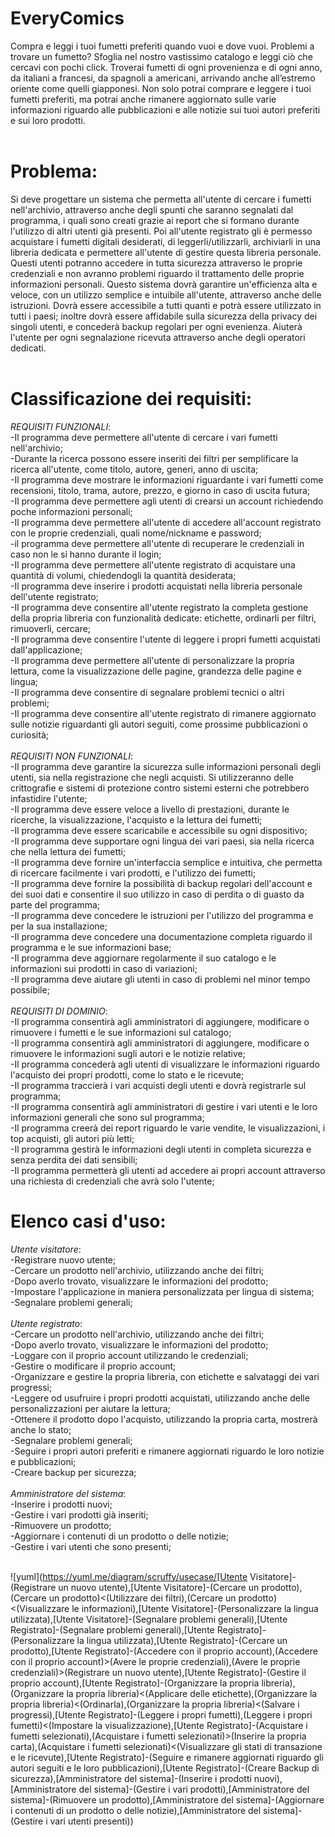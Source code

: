 # EveryComics<br>
Compra e leggi i tuoi fumetti preferiti quando vuoi e dove vuoi. 
Problemi a trovare un fumetto? Sfoglia nel nostro vastissimo catalogo e leggi ciò che cercavi con pochi click.
Troverai fumetti di ogni provenienza e di ogni anno, da italiani a francesi, da spagnoli a americani, arrivando anche all’estremo oriente come quelli giapponesi. 
Non solo potrai comprare e leggere i tuoi fumetti preferiti, ma potrai anche rimanere aggiornato sulle varie informazioni riguardo alle pubblicazioni
e alle notizie sui tuoi autori preferiti e sui loro prodotti.
<br><br>
# Problema:<br>
Si deve progettare un sistema che permetta all'utente di cercare i fumetti nell'archivio, attraverso anche degli spunti che saranno segnalati dal programma, i quali sono creati grazie ai report che si formano durante l'utilizzo di altri utenti già presenti. Poi all'utente registrato gli è permesso acquistare i fumetti digitali desiderati, di leggerli/utilizzarli, archiviarli in una libreria dedicata e permettere all'utente di gestire questa libreria personale. Questi utenti potranno accedere in tutta sicurezza attraverso le proprie credenziali e non avranno problemi riguardo il trattamento delle proprie informazioni personali. Questo sistema dovrà garantire un'efficienza alta e veloce, con un utilizzo semplice e intuibile all'utente, attraverso anche delle istruzioni. Dovrà essere accessibile a tutti quanti e potrà essere utilizzato in tutti i paesi; inoltre dovrà essere affidabile sulla sicurezza della privacy dei singoli utenti, e concederà backup regolari per ogni evenienza. Aiuterà l'utente per ogni segnalazione ricevuta attraverso anche degli operatori dedicati.
<br><br>
# Classificazione dei requisiti:<br>
_REQUISITI FUNZIONALI_:<br>
-Il programma deve permettere all'utente di cercare i vari fumetti nell'archivio;<br>
-Durante la ricerca possono essere inseriti dei filtri per semplificare la ricerca all'utente, come titolo, autore, generi, anno di uscita;<br>
-Il programma deve mostrare le informazioni riguardante i vari fumetti come recensioni, titolo, trama, autore, prezzo, e giorno in caso di uscita futura;<br>
-Il programma deve permettere agli utenti di crearsi un account richiedendo poche informazioni personali;<br>
-Il programma deve permettere all'utente di accedere all'account registrato con le proprie credenziali, quali nome/nickname e password;<br>
-il programma deve permettere all'utente di recuperare le credenziali in caso non le si hanno durante il login;<br>
-Il programma deve permettere all'utente registrato di acquistare una quantità di volumi, chiedendogli la quantità desiderata;<br>
-Il programma deve inserire i prodotti acquistati nella libreria personale dell'utente registrato;<br>
-Il programma deve consentire all'utente registrato la completa gestione della propria libreria con funzionalità dedicate: etichette, ordinarli per filtri, rimuoverli, cercare;<br>
-Il programma deve consentire l'utente di leggere i propri fumetti acquistati dall'applicazione;<br>
-Il programma deve permettere all'utente di personalizzare la propria lettura, come la visualizzazione delle pagine, grandezza delle pagine e lingua;<br>
-Il programma deve consentire di segnalare problemi tecnici o altri problemi;<br>
-Il programma deve consentire all'utente registrato di rimanere aggiornato sulle notizie riguardanti gli autori seguiti, come prossime pubblicazioni o curiosità;
<br><br>
_REQUISITI NON FUNZIONALI_:<br>
-Il programma deve garantire la sicurezza sulle informazioni personali degli utenti, sia nella registrazione che negli acquisti. Si utilizzeranno delle crittografie e sistemi di protezione contro sistemi esterni che potrebbero infastidire l'utente;<br>
-Il programma deve essere veloce a livello di prestazioni, durante le ricerche, la visualizzazione, l'acquisto e la lettura dei fumetti;<br>
-Il programma deve essere scaricabile e accessibile su ogni dispositivo;<br>
-Il programma deve supportare ogni lingua dei vari paesi, sia nella ricerca che nella lettura dei fumetti;<br>
-Il programma deve fornire un'interfaccia semplice e intuitiva, che permetta di ricercare facilmente i vari prodotti, e l'utilizzo dei fumetti;<br>
-Il programma deve fornire la possibilità di backup regolari dell'account e dei suoi dati e consentire il suo utilizzo in caso di perdita o di guasto da parte del programma;<br>
-Il programma deve concedere le istruzioni per l'utilizzo del programma e per la sua installazione;<br>
-Il programma deve concedere una documentazione completa riguardo il programma e le sue informazioni base;<br>
-Il programma deve aggiornare regolarmente il suo catalogo e le informazioni sui prodotti in caso di variazioni;<br>
-Il programma deve aiutare gli utenti in caso di problemi nel minor tempo possibile;
<br><br>
_REQUISITI DI DOMINIO_:<br>
-Il programma consentirà agli amministratori di aggiungere, modificare o rimuovere i fumetti e le sue informazioni sul catalogo;<br>
-Il programma consentirà agli amministratori di aggiungere, modificare o rimuovere le informazioni sugli autori e le notizie relative;<br>
-Il programma concederà agli utenti di visualizzare le informazioni riguardo l'acquisto dei propri prodotti, come lo stato e le ricevute;<br>
-Il programma traccierà i vari acquisti degli utenti e dovrà registrarle sul programma;<br>
-Il programma consentirà agli amministratori di gestire i vari utenti e le loro informazioni generali che sono sul programma;<br>
-Il programma creerà dei report riguardo le varie vendite, le visualizzazioni, i top acquisti, gli autori più letti;<br>
-Il programma gestirà le informazioni degli utenti in completa sicurezza e senza perdita dei dati sensibili;<br>
-Il programma permetterà gli utenti ad accedere ai propri account attraverso una richiesta di credenziali che avrà solo l'utente;<br>

# Elenco casi d'uso: <br>
_Utente visitatore_:
<br>-Registrare nuovo utente;
<br>-Cercare un prodotto nell'archivio, utilizzando anche dei filtri;
<br>-Dopo averlo trovato, visualizzare le informazioni del prodotto;
<br>-Impostare l'applicazione in maniera personalizzata per lingua di sistema;
<br>-Segnalare problemi generali;
<br><br>
_Utente registrato_:
<br>-Cercare un prodotto nell'archivio, utilizzando anche dei filtri;
<br>-Dopo averlo trovato, visualizzare le informazioni del prodotto;
<br>-Loggare con il proprio account utilizzando le credenziali;
<br>-Gestire o modificare il proprio account;
<br>-Organizzare e gestire la propria libreria, con etichette e salvataggi dei vari progressi;
<br>-Leggere od usufruire i propri prodotti acquistati, utilizzando anche delle personalizzazioni per aiutare la lettura;
<br>-Ottenere il prodotto dopo l'acquisto, utilizzando la propria carta, mostrerà anche lo stato;
<br>-Segnalare problemi generali;
<br>-Seguire i propri autori preferiti e rimanere aggiornati riguardo le loro notizie e pubblicazioni;
<br>-Creare backup per sicurezza;
<br><br>
_Amministratore del sistema_:
<br>-Inserire i prodotti nuovi;
<br>-Gestire i vari prodotti già inseriti;
<br>-Rimuovere un prodotto;
<br>-Aggiornare i contenuti di un prodotto o delle notizie;
<br>-Gestire i vari utenti che sono presenti;
<br><br>
 
![yuml](https://yuml.me/diagram/scruffy/usecase/[Utente Visitatore]-(Registrare un nuovo utente),[Utente Visitatore]-(Cercare un prodotto),(Cercare un prodotto)<(Utilizzare dei filtri),(Cercare un prodotto)<(Visualizzare le informazioni),[Utente Visitatore]-(Personalizzare la lingua utilizzata),[Utente Visitatore]-(Segnalare problemi generali),[Utente Registrato]-(Segnalare problemi generali),[Utente Registrato]-(Personalizzare la lingua utilizzata),[Utente Registrato]-(Cercare un prodotto),[Utente Registrato]-(Accedere con il proprio account),(Accedere con il proprio account)>(Avere le proprie credenziali),(Avere le proprie credenziali)>(Registrare un nuovo utente),[Utente Registrato]-(Gestire il proprio account),[Utente Registrato]-(Organizzare la propria libreria),(Organizzare la propria libreria)<(Applicare delle etichette),(Organizzare la propria libreria)<(Ordinarla),(Organizzare la propria libreria)<(Salvare i progressi),[Utente Registrato]-(Leggere i propri fumetti),(Leggere i propri fumetti)<(Impostare la visualizzazione),[Utente Registrato]-(Acquistare i fumetti selezionati),(Acquistare i fumetti selezionati)>(Inserire la propria carta),(Acquistare i fumetti selezionati)<(Visualizzare gli stati di transazione e le ricevute),[Utente Registrato]-(Seguire e rimanere aggiornati riguardo gli autori seguiti e le loro pubblicazioni),[Utente Registrato]-(Creare Backup di sicurezza),[Amministratore del sistema]-(Inserire i prodotti nuovi),[Amministratore del sistema]-(Gestire i vari prodotti),[Amministratore del sistema]-(Rimuovere un prodotto),[Amministratore del sistema]-(Aggiornare i contenuti di un prodotto o delle notizie),[Amministratore del sistema]-(Gestire i vari utenti presenti))
